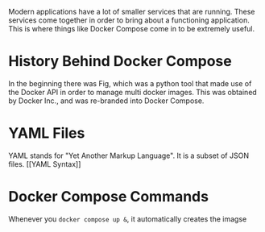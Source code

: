 Modern applications have a lot of smaller services that are running. These services come together in order to bring about a functioning application. This is where things like Docker Compose come in to be extremely useful.
# History Behind Docker Compose
In the beginning there was Fig, which was a python tool that made use of the Docker API in order to manage multi docker images. This was obtained by Docker Inc., and was re-branded into Docker Compose.
# YAML Files
YAML stands for "Yet Another Markup Language". It is a subset of JSON files. 
[[YAML Syntax]]
# Docker Compose Commands
Whenever you `docker compose up &`, it automatically creates the imagse

